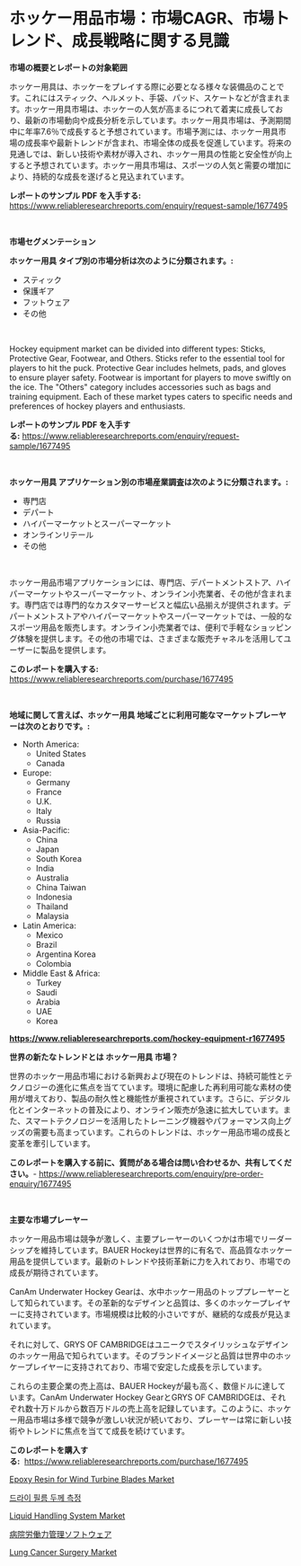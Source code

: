 <p><h1>ホッケー用品市場：市場CAGR、市場トレンド、成長戦略に関する見識</h1></p><p><strong>市場の概要とレポートの対象範囲</strong></p>
<p><p>ホッケー用具は、ホッケーをプレイする際に必要となる様々な装備品のことです。これにはスティック、ヘルメット、手袋、パッド、スケートなどが含まれます。ホッケー用具市場は、ホッケーの人気が高まるにつれて着実に成長しており、最新の市場動向や成長分析を示しています。ホッケー用具市場は、予測期間中に年率7.6％で成長すると予想されています。市場予測には、ホッケー用具市場の成長率や最新トレンドが含まれ、市場全体の成長を促進しています。将来の見通しでは、新しい技術や素材が導入され、ホッケー用具の性能と安全性が向上すると予想されています。ホッケー用具市場は、スポーツの人気と需要の増加により、持続的な成長を遂げると見込まれています。</p></p>
<p><strong>レポートのサンプル PDF を入手する:</strong> <a href="https://www.reliableresearchreports.com/enquiry/request-sample/1677495">https://www.reliableresearchreports.com/enquiry/request-sample/1677495</a></p>
<p>&nbsp;</p>
<p><strong>市場セグメンテーション</strong></p>
<p><strong>ホッケー用具 タイプ別の市場分析は次のように分類されます。:</strong></p>
<p><ul><li>スティック</li><li>保護ギア</li><li>フットウェア</li><li>その他</li></ul></p>
<p>&nbsp;</p>
<p><p>Hockey equipment market can be divided into different types: Sticks, Protective Gear, Footwear, and Others. Sticks refer to the essential tool for players to hit the puck. Protective Gear includes helmets, pads, and gloves to ensure player safety. Footwear is important for players to move swiftly on the ice. The "Others" category includes accessories such as bags and training equipment. Each of these market types caters to specific needs and preferences of hockey players and enthusiasts.</p></p>
<p><strong>レポートのサンプル PDF を入手する:</strong>&nbsp;<a href="https://www.reliableresearchreports.com/enquiry/request-sample/1677495">https://www.reliableresearchreports.com/enquiry/request-sample/1677495</a></p>
<p>&nbsp;</p>
<p><strong> ホッケー用具 アプリケーション別の市場産業調査は次のように分類されます。:</strong></p>
<p><ul><li>専門店</li><li>デパート</li><li>ハイパーマーケットとスーパーマーケット</li><li>オンラインリテール</li><li>その他</li></ul></p>
<p>&nbsp;</p>
<p><p>ホッケー用品市場アプリケーションには、専門店、デパートメントストア、ハイパーマーケットやスーパーマーケット、オンライン小売業者、その他が含まれます。専門店では専門的なカスタマーサービスと幅広い品揃えが提供されます。デパートメントストアやハイパーマーケットやスーパーマーケットでは、一般的なスポーツ用品を販売します。オンライン小売業者では、便利で手軽なショッピング体験を提供します。その他の市場では、さまざまな販売チャネルを活用してユーザーに製品を提供します。</p></p>
<p><strong>このレポートを購入する:</strong>&nbsp; <a href="https://www.reliableresearchreports.com/purchase/1677495">https://www.reliableresearchreports.com/purchase/1677495</a></p>
<p>&nbsp;</p>
<p><strong>地域に関して言えば、ホッケー用具 地域ごとに利用可能なマーケットプレーヤーは次のとおりです。:</strong></p>
<p><ul>
    <li>
        North America:
        <ul>
            <li>United States</li>
            <li>Canada</li>
        </ul>
    </li>
    <li>
        Europe:
        <ul>
            <li>Germany</li>
            <li>France</li>
            <li>U.K.</li>
            <li>Italy</li>
            <li>Russia</li>
        </ul>
    </li>
    <li>
        Asia-Pacific:
        <ul>
            <li>China</li>
            <li>Japan</li>
            <li>South Korea</li>
            <li>India</li>
            <li>Australia</li>
            <li>China Taiwan</li>
            <li>Indonesia</li>
            <li>Thailand</li>
            <li>Malaysia</li>
        </ul>
    </li>
    <li>
        Latin America:
        <ul>
            <li>Mexico</li>
            <li>Brazil</li>
            <li>Argentina Korea</li>
            <li>Colombia</li>
        </ul>
    </li>
    <li>
        Middle East & Africa:
        <ul>
            <li>Turkey</li>
            <li>Saudi</li>
            <li>Arabia</li>
            <li>UAE</li>
            <li>Korea</li>
        </ul>
    </li>
    </ul></p>
<p><strong><a href="https://www.reliableresearchreports.com/hockey-equipment-r1677495">https://www.reliableresearchreports.com/hockey-equipment-r1677495</a></strong>&nbsp;</p>
<p><strong>世界の新たなトレンドとは ホッケー用具 市場？</strong></p>
<p><p>世界のホッケー用品市場における新興および現在のトレンドは、持続可能性とテクノロジーの進化に焦点を当てています。環境に配慮した再利用可能な素材の使用が増えており、製品の耐久性と機能性が重視されています。さらに、デジタル化とインターネットの普及により、オンライン販売が急速に拡大しています。また、スマートテクノロジーを活用したトレーニング機器やパフォーマンス向上グッズの需要も高まっています。これらのトレンドは、ホッケー用品市場の成長と変革を牽引しています。</p></p>
<p><strong>このレポートを購入する前に、質問がある場合は問い合わせるか、共有してください。</strong>- <a href="https://www.reliableresearchreports.com/enquiry/pre-order-enquiry/1677495">https://www.reliableresearchreports.com/enquiry/pre-order-enquiry/1677495</a></p>
<p>&nbsp;</p>
<p><strong>主要な市場プレーヤー</strong></p>
<p><p>ホッケー用品市場は競争が激しく、主要プレーヤーのいくつかは市場でリーダーシップを維持しています。BAUER Hockeyは世界的に有名で、高品質なホッケー用品を提供しています。最新のトレンドや技術革新に力を入れており、市場での成長が期待されています。</p><p>CanAm Underwater Hockey Gearは、水中ホッケー用品のトッププレーヤーとして知られています。その革新的なデザインと品質は、多くのホッケープレイヤーに支持されています。市場規模は比較的小さいですが、継続的な成長が見込まれています。</p><p>それに対して、GRYS OF CAMBRIDGEはユニークでスタイリッシュなデザインのホッケー用品で知られています。そのブランドイメージと品質は世界中のホッケープレイヤーに支持されており、市場で安定した成長を示しています。</p><p>これらの主要企業の売上高は、BAUER Hockeyが最も高く、数億ドルに達しています。CanAm Underwater Hockey GearとGRYS OF CAMBRIDGEは、それぞれ数十万ドルから数百万ドルの売上高を記録しています。このように、ホッケー用品市場は多様で競争が激しい状況が続いており、プレーヤーは常に新しい技術やトレンドに焦点を当てて成長を続けています。</p></p>
<p><strong>このレポートを購入する:</strong>&nbsp;&nbsp;<a href="https://www.reliableresearchreports.com/purchase/1677495">https://www.reliableresearchreports.com/purchase/1677495</a></p>
<p><p><a href="https://issuu.com/reportprime-2/docs/epoxy-resin-for-wind-turbine-blades-market-size-20">Epoxy Resin for Wind Turbine Blades Market</a></p><p><a href="https://medium.com/@stanleylyittle554467/%EB%A7%88%EB%A5%B4%EA%B2%8C-%ED%95%84%EB%A6%84-%EB%91%90%EA%BB%98-%EC%B8%A1%EC%A0%95-%EC%8B%9C%EC%9E%A5-%EA%B7%9C%EB%AA%A8-cagr-%ED%8A%B8%EB%A0%8C%EB%93%9C-2024-2030-195501f851a4">드라이 필름 두께 측정</a></p><p><a href="https://github.com/arionmp/Market-Research-Report-List-3/blob/main/liquid-handling-system-market.md">Liquid Handling System Market</a></p><p><a href="https://medium.com/@reyeshowell655/%E7%97%85%E9%99%A2%E3%81%AE%E4%BA%BA%E6%9D%90%E7%AE%A1%E7%90%86%E3%82%BD%E3%83%95%E3%83%88%E3%82%A6%E3%82%A7%E3%82%A2%E5%B8%82%E5%A0%B4%E3%81%AE%E8%AA%BF%E6%9F%BB%E3%83%AC%E3%83%9D%E3%83%BC%E3%83%88-%E3%81%9D%E3%81%AE%E6%AD%B4%E5%8F%B2%E3%81%A82024%E5%B9%B4%E3%81%8B%E3%82%892031%E5%B9%B4%E3%81%BE%E3%81%A7%E3%81%AE%E4%BA%88%E6%B8%AC-b29054d6e32e">病院労働力管理ソフトウェア</a></p><p><a href="https://github.com/lataunyatinikmelvin59ilbd0dv/Market-Research-Report-List-2/blob/main/lung-cancer-surgery-market.md">Lung Cancer Surgery Market</a></p></p>